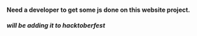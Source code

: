 #### Need a developer to get some js done on this website project.

##### will be adding it to hacktoberfest
